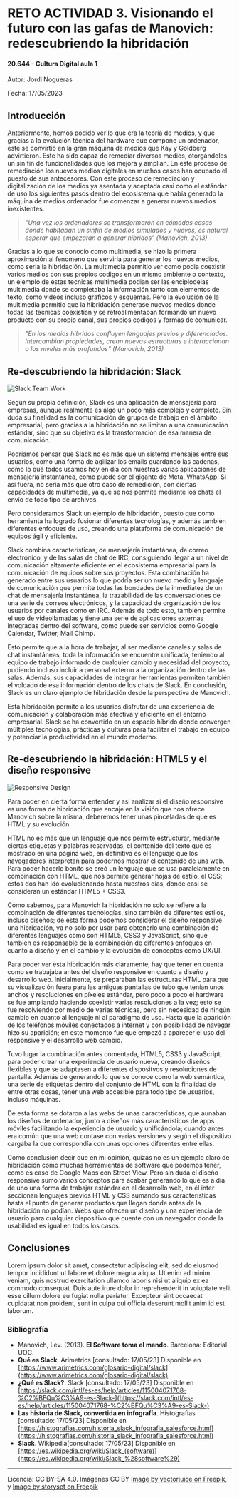 # RETO ACTIVIDAD 3. Visionando el futuro con las gafas de Manovich: redescubriendo la hibridación

#### 20.644 - Cultura Digital aula 1

Autor: Jordi Nogueras 


Fecha: 17/05/2023 

 


## Introducción


Anteriormente, hemos podido ver lo que era la teoría de medios, y que gracias a la evolución técnica del hardware que compone un ordenador, este se convirtió en la gran máquina de medios que Kay y Goldberg advirtieron. Este ha sido capaz de remediar diversos medios, otorgándoles un sin fin de funcionalidades que los mejora y amplían. En este proceso de remediación los nuevos medios digitales en muchos casos han ocupado el puesto de sus antecesores.
Con este proceso de remediación y digitalización de los medios ya asentada y aceptada casi como el estándar de uso los siguientes pasos dentro del ecosistema que había generado la máquina de medios ordenador fue comenzar a generar nuevos medios inexistentes.

> *"Una vez los ordenadores se transformaron en cómodas casas donde habitaban un sinfín de medios simulados y nuevos, es natural esperar que empezaran a generar híbridos"*
> *(Manovich, 2013)*

Gracias a lo que se conocio como multimedia, se hizo la primera aproximación al fenomeno que serviria para generar los nuevos medios, como seria la hibridación. La multimedia permitio ver como podia coexistir varios medios con sus propios codigos en un mismo ambiente o contexto, un ejemplo de estas tecnicas multimedia podian ser las enciplodeias multimedia donde se completaba la información tanto con elementos de texto, como videos incluso graficos y esquemas. 
Pero la evolución de la multimedia permitio que la hibridación generase nuevos medios donde todas las tecnicas coexistian y se retroalimentaban formando un nuevo producto con su propio canal, sus propios codigos y formas de comunicar.
> *"En los medios hibridos confluyen lenguajes previos y diferenciados. Intercambian propiedades, crean nuevas estructuras e interaccionan a los niveles más profundos"*
> *(Manovich, 2013)*



## Re-descubriendo la hibridación: Slack
![Slack Team Work](https://img.freepik.com/free-vector/team-members-moving-cards-large-kanban-board_335657-4407.jpg)

Según su propia definición, Slack es una aplicación de mensajería para empresas, aunque realmente es algo un poco más complejo y completo. Sin duda su finalidad es la comunicación de grupos de trabajo en el ámbito empresarial, pero gracias a la hibridación no se limitan a una comunicación estándar, sino que su objetivo es la transformación de esa manera de comunicación.

Podríamos pensar que Slack no es más que un sistema mensajes entre sus usuarios, como una forma de agilizar los emails guardando las cadenas, como lo qué todos usamos hoy en día con nuestras varias aplicaciones de mensajería instantánea, como puede ser el gigante de Meta, WhatsApp. Si así fuera, no sería más que otro caso de remedición, con ciertas capacidades de multimedia, ya que se nos permite mediante los chats el envío de todo tipo de archivos.

Pero consideramos Slack un ejemplo de hibridación, puesto que como herramienta ha logrado fusionar diferentes tecnologías, y además también diferentes enfoques de uso, creando una plataforma de comunicación de equipos ágil y eficiente.

Slack combina características, de mensajería instantánea, de correo electrónico, y de las salas de chat de IRC, consiguiendo llegar a un nivel de comunicación altamente eficiente en el ecosistema empresarial para la comunicación de equipos sobre sus proyectos. Esta combinación ha generado entre sus usuarios lo que podría ser un nuevo medio y lenguaje de comunicación que permite todas las bondades de la inmediatez de un chat de mensajería instantánea, la trazabilidad de las conversaciones de una serie de correos electrónicos, y la capacidad de organización de los usuarios por  canales como en IRC. Además de todo esto, también permite el uso de videollamadas y tiene una serie de aplicaciones externas integradas dentro del software, como puede ser servicios como Google Calendar, Twitter, Mail Chimp.

Esto permite que a la hora de trabajar, al ser mediante canales y salas de chat instantáneas, toda la información se encuentre unificada, teniendo al equipo de trabajo informado de cualquier cambio y necesidad del proyecto; pudiendo incluso incluir a personal externo a la organización dentro de las salas. Además, sus capacidades de integrar herramientas permiten también el volcado de esa información dentro de los chats de Slack.
En conclusión, Slack es un claro ejemplo de hibridación desde la perspectiva de Manovich.

Esta hibridación permite a los usuarios disfrutar de una experiencia de comunicación y colaboración más efectiva y eficiente en el entorno empresarial. Slack se ha convertido en un espacio híbrido donde convergen múltiples tecnologías, prácticas y culturas para facilitar el trabajo en equipo y potenciar la productividad en el mundo moderno.




## Re-descubriendo la hibridación: HTML5 y el diseño responsive
![Responsive Design](https://img.freepik.com/free-vector/devices-concept-illustration_114360-131.jpg)

Para poder en cierta forma entender y así analizar si el diseño responsive es una forma de hibridación que encaje en la visión que  nos ofrece Manovich sobre la misma, deberemos tener unas pinceladas de que es HTML y su evolución.

HTML no es más que un lenguaje que nos permite estructurar, mediante ciertas etiquetas y palabras reservadas, el contenido del texto que es mostrado en una página web, en definitiva es el lenguaje que los navegadores interpretan para podernos mostrar el contenido de una web. Para poder hacerlo bonito se creó un lenguaje que se usa paralelamente en combinación con HTML, que nos permite generar hojas de estilo, el CSS; estos dos han ido evolucionando hasta nuestros días, donde casi se consideran un estándar HTML5 + CSS3.

Como sabemos, para Manovich la hibridación no solo se refiere a la combinación de diferentes tecnologías, sino también de diferentes estilos, incluso diseños; de esta forma podemos considerar el diseño responsive una hibridación, ya no solo por usar para obtenerlo una combinación de diferentes lenguajes como son HTML5, CSS3 y JavaScript, sino que también es responsable de la combinación de diferentes enfoques en cuanto a diseño y en el cambio y la evolución de conceptos como UX/UI.

Para poder ver esta hibridación más claramente, hay que tener en cuenta como se trabajaba antes del diseño responsive en cuanto a diseño y desarrollo web. Inicialmente, se preparaban las estructuras HTML para que su visualización fuera para las antiguas pantallas de tubo que tenían unos anchos  y resoluciones en píxeles estándar, pero poco a poco el hardware se fue ampliando haciendo coexistir varias resoluciones  a la vez; esto se fue resolviendo por medio de varias técnicas, pero sin necesidad de ningún cambio en cuanto al lenguaje ni al paradigma de uso. Hasta que la aparición de los teléfonos móviles conectados a internet y con posibilidad de navegar hizo su aparición; en este momento fue que empezó a aparecer el uso del responsive y  el desarrollo web cambio.

Tuvo lugar la combinación antes comentada,  HTML5, CSS3 y JavaScript, para poder crear una experiencia de usuario nueva, creando diseños flexibles y que se adaptasen a diferentes dispositvos y resoluciones de pantalla. Además de generando lo que se conoce como la web semántica, una serie de etiquetas dentro del conjunto de HTML con la finalidad de entre otras cosas, tener una web accesible para todo tipo de usuarios, incluso máquinas.

De esta forma se dotaron a las webs de unas características, que aunaban los diseños de ordenador, junto a diseños más característicos de apps móviles facilitando la experiencia de usuario y unificándola; cuando antes era común que una web contase con varias versiones y según el dispositivo cargaba la que correspondía con unas opciones diferentes entre ellas. 

Como conclusión decir que en mi opinión, quizás no es un ejemplo claro de hibridación como muchas herramientas de software que podemos tener, como es caso de Google Maps con Street View. Pero sin duda el diseño responsive sumo varios conceptos para acabar generando lo que es a día de uno una forma de trabajar estándar en el desarrollo web, en él inter seccionan lenguajes previos HTML y CSS sumando sus características hasta el punto de generar productos que llegan donde antes de la hibridación no podían. Webs que ofrecen un diseño y una experiencia de usuario para cualquier dispositivo que cuente con un navegador donde la usabilidad es igual en todos los casos.



## Conclusiones
Lorem ipsum dolor sit amet, consectetur adipiscing elit, sed do eiusmod tempor incididunt ut labore et dolore magna aliqua. Ut enim ad minim veniam, quis nostrud exercitation ullamco laboris nisi ut aliquip ex ea commodo consequat. Duis aute irure dolor in reprehenderit in voluptate velit esse cillum dolore eu fugiat nulla pariatur. Excepteur sint occaecat cupidatat non proident, sunt in culpa qui officia deserunt mollit anim id est laborum.



### Bibliografía

* Manovich, Lev. (2013). **El Software toma el mando**. Barcelona: Editorial UOC. 
* **Qué es Slack**. Arimetrics [consultado: 17/05/23] Disponible en [https://www.arimetrics.com/glosario-digital/slack](https://www.arimetrics.com/glosario-digital/slack)
* **¿Qué es Slack?**. Slack [consultado: 17/05/23] Disponible en [https://slack.com/intl/es-es/help/articles/115004071768-%C2%BFQu%C3%A9-es-Slack-](https://slack.com/intl/es-es/help/articles/115004071768-%C2%BFQu%C3%A9-es-Slack-)
* **Las historia de Slack, convertida en infografía**. Histografias [consultado: 17/05/23] Disponible en [https://histografias.com/historia_slack_infografia_salesforce.html](https://histografias.com/historia_slack_infografia_salesforce.html)
* **Slack**. Wikipedia[consultado: 17/05/23] Disponible en [https://es.wikipedia.org/wiki/Slack_(software)](https://es.wikipedia.org/wiki/Slack_%28software%29)


----

Licencia: CC BY-SA 4.0. Imágenes CC BY [Image by vectorjuice on Freepik](https://www.freepik.com/free-vector/business-analyst-with-laptop-idea-lightbulb-waymark-decision-management-enterprise-analysis-decision-it-tool-decision-system-concept-illustration_11668547.htm#query=teams%20flow&position=0&from_view=search&track=ais), y [Image by storyset on Freepik](https://www.freepik.com/free-vector/devices-concept-illustration_5462824.htm#query=responsive&position=7&from_view=search&track=sph)
